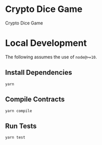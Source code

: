 # Crypto Dice Game
Crypto Dice Game

# Local Development

The following assumes the use of `node@>=10`.

## Install Dependencies

`yarn`

## Compile Contracts

`yarn compile`

## Run Tests

`yarn test`